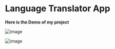 # Language Translator App

**Here is the Demo of my project**

![image](https://github.com/user-attachments/assets/73c0e487-52f1-4bff-aedb-abc4948feab2)

![image](https://github.com/user-attachments/assets/43a73982-cb90-4815-809c-cb3037f343e5)

